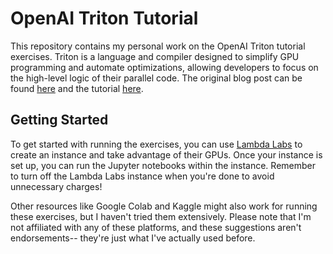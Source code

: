 # OpenAI Triton Tutorial

This repository contains my personal work on the OpenAI Triton tutorial exercises. Triton is a language and compiler designed to simplify GPU programming and automate optimizations, allowing developers to focus on the high-level logic of their parallel code. The original blog post can be found [here](https://openai.com/blog/triton/) and the tutorial [here](https://triton-lang.org/master/index.html).

## Getting Started

To get started with running the exercises, you can use [Lambda Labs](https://cloud.lambdalabs.com/instances) to create an instance and take advantage of their GPUs. Once your instance is set up, you can run the Jupyter notebooks within the instance. Remember to turn off the Lambda Labs instance when you're done to avoid unnecessary charges!

Other resources like Google Colab and Kaggle might also work for running these exercises, but I haven't tried them extensively. Please note that I'm not affiliated with any of these platforms, and these suggestions aren't endorsements-- they're just what I've actually used before.